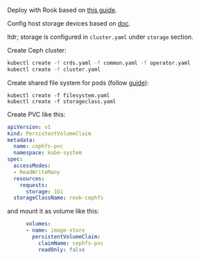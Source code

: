 
Deploy with Rook based on [this guide](https://rook.io/docs/rook/v1.11/Getting-Started/quickstart/#deploy-the-rook-operator).

Config host storage devices based on [doc](https://rook.io/docs/rook/v1.11/CRDs/Cluster/host-cluster/).

ltdr; storage is configured in `cluster.yaml` under `storage` section.

Create Ceph cluster:

```bash
kubectl create -f crds.yaml -f common.yaml -f operator.yaml
kubectl create -f cluster.yaml
```

Create shared file system for pods (follow [guide](https://rook.io/docs/rook/v1.11/Storage-Configuration/Shared-Filesystem-CephFS/filesystem-storage/#create-the-filesystem)):

```
kubectl create -f filesystem.yaml
kubectl create -f storageclass.yaml
```


Create PVC like this:

```yaml
apiVersion: v1
kind: PersistentVolumeClaim
metadata:
  name: cephfs-pvc
  namespace: kube-system
spec:
  accessModes:
  - ReadWriteMany
  resources:
    requests:
      storage: 1Gi
  storageClassName: rook-cephfs
```

and mount it as volume like this:

```yaml
      volumes:
      - name: image-store
        persistentVolumeClaim:
          claimName: cephfs-pvc
          readOnly: false
```